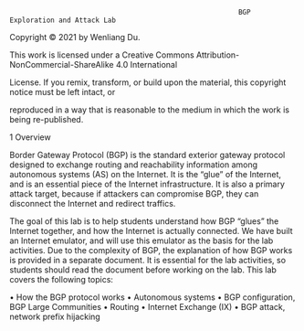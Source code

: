                                                             BGP Exploration and Attack Lab
                                                            
Copyright © 2021 by Wenliang Du.

This work is licensed under a Creative Commons Attribution-NonCommercial-ShareAlike 4.0 International

License. If you remix, transform, or build upon the material, this copyright notice must be left intact, or

reproduced in a way that is reasonable to the medium in which the work is being re-published.

1 Overview

Border Gateway Protocol (BGP) is the standard exterior gateway protocol designed to exchange routing and
reachability information among autonomous systems (AS) on the Internet. It is the “glue” of the Internet,
and is an essential piece of the Internet infrastructure. It is also a primary attack target, because if attackers
can compromise BGP, they can disconnect the Internet and redirect traffics.

The goal of this lab is to help students understand how BGP “glues” the Internet together, and how the
Internet is actually connected. We have built an Internet emulator, and will use this emulator as the basis
for the lab activities. Due to the complexity of BGP, the explanation of how BGP works is provided in a
separate document. It is essential for the lab activities, so students should read the document before working
on the lab. This lab covers the following topics:

• How the BGP protocol works
• Autonomous systems
• BGP configuration, BGP Large Communities
• Routing
• Internet Exchange (IX)
• BGP attack, network prefix hijacking
